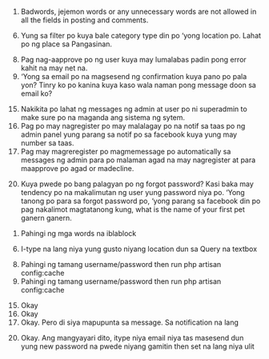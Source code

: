 1. Badwords, jejemon words or any unnecessary words are not allowed in all the fields in posting and comments. 
<!-- 2. Kuya kaya bang itrack ang location kung sakaling may nagcomment na nakahanap? Kunwari parang sa facebook po ‘yong kunwari nagcomment ng “nahanap ko to” tas may nakalagay sa baba na location? -->
<!-- 3. Free po magmessage po yung mga nakaregister sa admins pero anonymous po na admin hindi po ilalagay pangalan nung admin. -->
<!-- 4. Pano po kuya pag gawing per category nalang po ‘yong pagpopost? For example po magpopost po ng lost or found pero pipili po muna siya kung san category po ‘yon tas pag sa person po napunta, ang malalagay po sa taas “Post Missing Person” tas person name ganun ganun po. Ganun din po sa mga gadgets, pets. -->
<!-- 5. Kuya hindi po ba pwedeng videos po ‘yong iupload? Kasi pano po pag video po ang inupload nung user? -->
6. Yung sa filter po kuya bale category type din po ‘yong location po. Lahat po ng place sa Pangasinan.
<!-- 7. Kuya pano po ibahin username po ng superadmin nakafix po kasi. Ibalik nalang po sa superadmin po na username pero yung password po ganun padin po. -->
8. Pag nag-aapprove po ng user kuya may lumalabas padin pong error kahit na may net na.
9. ‘Yong sa email po na magsesend ng confirmation kuya pano po pala yon? Tinry ko po kanina kuya kaso wala naman pong message doon sa email ko?
<!-- 10. Change total retrieved items to Retrieved: -->
<!-- 11. ‘Yong mga post po na nagmamatch po sa lost at found po will be automatically marked as retrieve po. Bale nasa retrieved na po agad tas automatically mawawala sa lost or found something button diretso na po agad sa retrieved. -->
<!-- 12. If the location stated is not from Pangasinan or People of Pangasinan, not accepted. -->
<!-- 13. Kapag po nadelete yung user na nakaretrieve yung ng lost something, dapat hindi pa din po maaalis sa totality ng retrieved items yung pong pinost niya. Madedelete po yung account pero yung naretrieve na account po magstay po pandagdag po sa mga total ng naretrieve.  -->
<!-- 14. Ang superadmin lang po ang pwedeng magpalit ng role ng isang user sa admin panel po. -->
15. Nakikita po lahat ng messages ng admin at user po ni superadmin to make sure po na maganda ang sistema ng sytem.
16. Pag po may nagregister po may malalagay po na notif sa taas po ng admin panel yung parang sa notif po sa facebook kuya yung may number sa taas.
17. Pag may magreregister po magmemessage po automatically sa messages ng admin para po malaman agad na may nagregister at para maapprove po agad or madecline.
<!-- 18. Pag nagpost po sa lost or found sa may “Place Where You Lost It:”, may field po doon po na iseselect ng user which is “Barangay” “Town” pero sa pangasinan lang po. -->
<!-- 19. View lang po dapat ang nakikita ng admin sa mga approved users si superadmin lang po ang pwedeng magview or edit. -->
20. Kuya pwede po bang palagyan po ng forgot password? Kasi baka may tendency po na makalimutan ng user yung password niya po. ‘Yong tanong po para sa forgot password po, ‘yong parang sa facebook din po pag nakalimot magtatanong kung, what is the name of your first pet ganern ganern.


1) Pahingi ng mga words na iblablock
<!-- 2) Nope -->
<!-- 3) Free sila lahat magmessage sa kahit sino. Tsaka di naman nila malalaman kung admin yung minessage nila. Kasi admin account can act as a normal user account -->
<!-- 4) Pang-general na yung fields e. Tsaka may Other Details naman dun. Pwedeng ilagay na lang dun yung ibang info na wala sa fields. -->
<!-- 5) Nope. Pwede naman na silang magsendan ng video through other ways like social media, etc -->
6) I-type na lang niya yung gusto niyang location dun sa Query na textbox
<!-- 7) Sige ibalik ko sa superadmin -->
8) Pahingi ng tamang username/password then run php artisan config:cache
9) Pahingi ng tamang username/password then run php artisan config:cache
<!-- 10) Okay -->
<!-- 11) Hindi pwedeng magmark as retrieved agad pag may nagmatch kasi dapat yung user mismo yung mag mark kung retrieved na ba talaga yung item -->
<!-- 12) Mawawalan ng silbi yung "Pangasinan Only" sa filter -->
<!-- 13) Okay -->
<!-- 14) Okay -->
15) Okay
16) Okay
17) Okay. Pero di siya mapupunta sa message. Sa notification na lang
<!-- 18) Mas maganda pag itype niya talaga. Kasi baka marami siyang idea kung saan niya nawala. Hindi lang sa iisang lugar -->
<!-- 19) Okay -->
20) Okay. Ang mangyayari dito, itype niya email niya tas masesend dun yung new password na pwede niyang gamitin then set na lang niya ulit